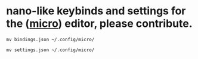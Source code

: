 # nano-like keybinds and settings for the ([micro](https://github.com/zyedidia/micro)) editor, please contribute.

`mv bindings.json ~/.config/micro/`

`mv settings.json ~/.config/micro/`
